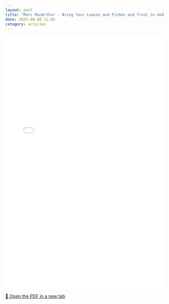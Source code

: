 ```yaml
---
layout: post
title: "Marc MacArthur - Bring Your Loaves and Fishes and Trust in God's Provision"
date: 2025-08-08 11:05
category: articles
---
```


<iframe 
    src="{{ '/assets/articles/Marc-MacArthur-Bring-Your-Loaves-and-Fishes-and-Trust-in-Gods-Provision.pdf' | relative_url }}" 
    width="100%" 
    height="800px" 
    style="border: none;">
</iframe>

<p>
    <a href="{{ '/assets/articles/Marc-MacArthur-Bring-Your-Loaves-and-Fishes-and-Trust-in-Gods-Provision.pdf' | relative_url }}" target="_blank">
        📄 Open the PDF in a new tab
    </a>
</p>
